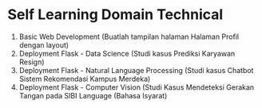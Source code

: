 # Self Learning Domain Technical
1. Basic Web Development (Buatlah tampilan halaman Halaman Profil dengan layout)
2. Deployment Flask - Data Science (Studi kasus Prediksi Karyawan Resign)
3. Deployment Flask - Natural Language Processing (Studi kasus Chatbot Sistem Rekomendasi Kampus Merdeka)
4. Deployment Flask - Computer Vision (Studi Kasus Mendeteksi Gerakan Tangan pada SIBI Language (Bahasa Isyarat)
